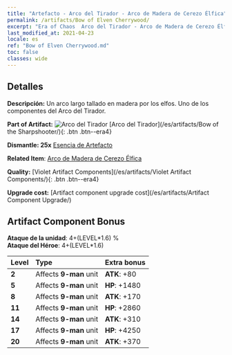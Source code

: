 ```yaml
---
title: "Artefacto - Arco del Tirador - Arco de Madera de Cerezo Élfica"
permalink: /artifacts/Bow of Elven Cherrywood/
excerpt: "Era of Chaos  Arco del Tirador - Arco de Madera de Cerezo Élfica. Un arco largo tallado en madera por los elfos. Uno de los componentes del Arco del Tirador."
last_modified_at: 2021-04-23
locale: es
ref: "Bow of Elven Cherrywood.md"
toc: false
classes: wide
---
```




## Detalles

 **Descripción:** Un arco largo tallado en madera por los elfos. Uno de los componentes del Arco del Tirador.

 **Part of Artifact:** ![Arco del Tirador](/images/t/icon_artifact_10.png) [Arco del Tirador](/es/artifacts/Bow of the Sharpshooter/){: .btn .btn--era4}

 **Dismantle: 25x** [Esencia de Artefacto](/ItemsES/con_905/)

 **Related Item**: [Arco de Madera de Cerezo Élfica](/ItemsES/art_103/)

 **Quality:** [Violet Artifact Components](/es/artifacts/Violet Artifact Components/){: .btn .btn--era4}

 **Upgrade cost:** [Artifact component upgrade cost](/es/artifacts/Artifact Component Upgrade/)

## Artifact Component Bonus

  **Ataque de la unidad**: 4+(LEVEL\*1.6) %<br/>**Ataque del Héroe**: 4+(LEVEL\*1.6)

  |  Level  | Type |    Extra bonus  | 
  |:--------|:-----|:----------------| 
  | **2** | Affects **9-man** unit | **ATK**: +80 | 
  | **5** | Affects **9-man** unit | **HP**: +1480 | 
  | **8** | Affects **9-man** unit | **ATK**: +170 | 
  | **11** | Affects **9-man** unit | **HP**: +2860 | 
  | **14** | Affects **9-man** unit | **ATK**: +310 | 
  | **17** | Affects **9-man** unit | **HP**: +4250 | 
  | **20** | Affects **9-man** unit | **ATK**: +370 | 
